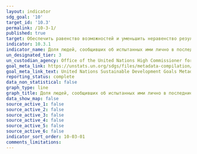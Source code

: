 ```yaml
---
layout: indicator
sdg_goal: '10'
target_id: '10.3'
permalink: /10-3-1/
published: true
target: Обеспечить равенство возможностей и уменьшить неравенство результатов, в том числе путем отмены дискриминационных законов, политики и практики и содействия принятию соответствующего законодательства, политики и мер в этом направлении
indicator: 10.3.1
indicator_name: Доля людей, сообщивших об испытанных ими лично в последние 12 месяцев проявлениях дискриминации или преследованиях на основании, дискриминация на котором запрещена международным правом прав человека
un_designated_tier: 3
un_custodian_agency: Office of the United Nations High Commissioner for Human Rights (OHCHR)
goal_meta_link: https://unstats.un.org/sdgs/files/metadata-compilation/Metadata-Goal-10.pdf
goal_meta_link_text: United Nations Sustainable Development Goals Metadata (PDF 4.0 MB)
reporting_status: complete
data_non_statistical: false
graph_type: line
graph_title: Доля людей, сообщивших об испытанных ими лично в последние 12 месяцев проявлениях дискриминации или преследованиях на основании, дискриминация на котором запрещена международным правом прав человека
data_show_map: false
source_active_1: false
source_active_2: false
source_active_3: false
source_active_4: false
source_active_5: false
source_active_6: false
indicator_sort_order: 10-03-01
comments_limitations: 
---
```

